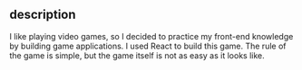## description

I like playing video games, so I decided to practice my front-end knowledge by building game applications. I used React to build this game. The rule of the game is simple, but the game itself is not as easy as it looks like.